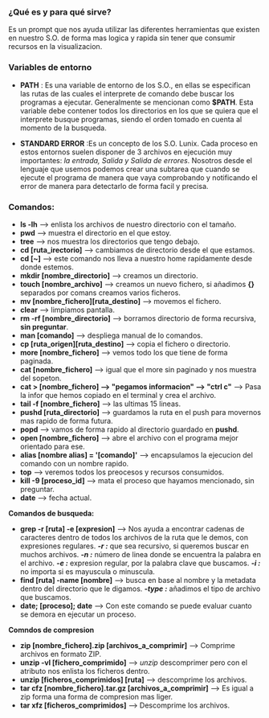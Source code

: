 ### **¿Qué es y para qué sirve?**
Es un prompt que nos ayuda utilizar las diferentes herramientas que existen en nuestro S.O. de forma mas logica y rapida sin tener que consumir recursos en la visualizacion.


### **Variables de entorno**
- **PATH** : Es una variable de entorno de los S.O., en ellas se especifican las rutas de las cuales el interprete de comando debe buscar los programas a ejecutar. Generalmente se mencionan como **$PATH**. Esta variable debe contener todos los directorios en los que se quiera que el interprete busque programas, siendo el orden tomado en cuenta al momento de la busqueda.

- **STANDARD ERROR** :Es un concepto de los S.O. Lunix. Cada proceso en estos entornos suelen disponer de 3 archivos en ejecución muy importantes: *la entrada, Salida y Salida de errores*. Nosotros desde el lenguaje que usemos podemos crear una subtarea que cuando se ejecute el programa de manera que vaya comprobando y notificando el error de manera para detectarlo de forma facil y precisa.


### **Comandos:**
- **ls -lh** --> enlista los archivos de nuestro directorio con el tamaño.
- **pwd** --> muestra el directorio en el que estoy.
- **tree** --> nos muestra los directorios que tengo debajo.
- **cd [ruta_irectorio]** --> cambiamos de directorio desde el que estamos.
- **cd [~]** --> este comando nos lleva a nuestro home rapidamente desde donde estemos.
- **mkdir [nombre_directorio]** --> creamos un directorio.
- **touch [nombre_archivo]** --> creamos un nuevo fichero, si añadimos **{}** separados por comans creamos varios ficheros.
- **mv [nombre_fichero][ruta_destino]** --> movemos el fichero.
- **clear** --> limpiamos pantalla.
- **rm -rf [nombre_directorio]** --> borramos directorio de forma recursiva, **sin preguntar**.
- **man [comando]** --> despliega manual de lo comandos.
- **cp [ruta_origen][ruta_destino]** --> copia el fichero o directorio.
- **more [nombre_fichero]** --> vemos todo los que tiene de forma paginada.
- **cat [nombre_fichero]** --> igual que el more sin paginado y nos muestra del sopeton.
- **cat > [nombre_fichero] --> "pegamos informacion" --> "ctrl c"** -->  Pasa la infor que hemos copiado en el terminal y crea el archivo.
- **tail -f [nombre_fichero]** --> las ultimas 15 lineas.
- **pushd [ruta_directorio]** --> guardamos la ruta en el push para movernos mas rapido de forma futura.
- **popd** --> vamos de forma rapido al directorio guardado en **pushd**.
- **open [nombre_fichero]** --> abre el archivo con el programa mejor orientado para ese.
- **alias [nombre alias] = '[comando]'** --> encapsulamos la ejecucion del comando con un nombre rapido.
- **top** --> veremos todos los preocesos y recursos consumidos.
- **kill -9 [proceso_id]** --> mata el proceso que hayamos mencionado, sin preguntar.
- **date** --> fecha actual.

**Comandos de busqueda:**
- **grep -r [ruta] -e [expresion]** --> Nos ayuda a encontrar cadenas de caracteres dentro de todos los archivos de la ruta que le demos, con expresiones regulares.
      ***-r :*** que sea recursivo, si queremos buscar en muchos archivos.
      ***-n :*** número de linea donde se encuentra la palabra en el archivo.
      ***-e :*** expresion regular, por la palabra clave que buscamos.
      ***-i :*** no importa si es mayuscula o minuscula.
- **find [ruta] -name [nombre]** --> busca en base al nombre y la metadata dentro del directorio que le digamos.
      ***-type :*** añadimos el tipo de archivo que buscamos.
- **date; [proceso]; date** --> Con este comando se puede evaluar cuanto se demora en ejecutar un proceso.

**Comndos de compresion**
- **zip [nombre_fichero].zip [archivos_a_comprimir]** --> Comprime archivos en formato ZIP.
- **unzip -vl [fichero_comprimido]** --> *unzip* descomprimer pero con el atributo nos enlista los ficheros dentro.
- **unzip [ficheros_comprimidos] [ruta]** --> descomprime los archivos.
- **tar cfz [nombre_fichero].tar.gz [archivos_a_comprimir]** --> Es igual a zip forma una forma de compresion mas liger.
- **tar xfz [ficheros_comprimidos]** --> Descomprime los archivos.


